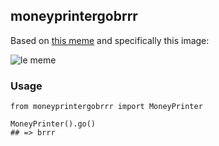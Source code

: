 ## moneyprintergobrrr

Based on [this meme](https://knowyourmeme.com/memes/money-printer-go-brrr) and specifically this image:

![le meme](/meme.jpg)

### Usage
```
from moneyprintergobrrr import MoneyPrinter

MoneyPrinter().go()
## => brrr
```